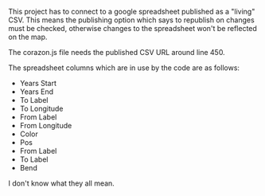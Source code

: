 This project has to connect to a google spreadsheet published as a "living"
CSV.  This means the publishing option which says to republish on changes must
be checked, otherwise changes to the spreadsheet won't be reflected on the map.

The corazon.js file needs the published CSV URL around line 450.

The spreadsheet columns which are in use by the code are as follows:

- Years Start
- Years End
- To Label
- To Longitude
- From Label
- From Longitude
- Color
- Pos
- From Label
- To Label
- Bend

I don't know what they all mean.
